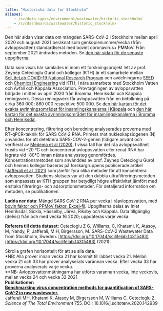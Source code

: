 ```yaml
---
title: "Historiska data för Stockholm"
aliases:
    - /sv/data_types/environment/wastewater/historic_stockholm/
    - /sv/dashboards/wastewater/historic_stockholm/
---
```


Den här sidan visar data om mängden SARS-CoV-2 i Stockholm mellan april 2020 och augusti 2021 beräknat som genkopienummer/vecka (från avloppsvatten) standardiserat med bovint coronavirus+ PMMoV.  Från september 2021 ändrades metoden. Se [den här sidan för de senaste uppgifterna](../).

Data som visas här samlades in inom ett forskningsprojekt lett av prof. Zeynep Cetecioglu Gurol och kollegor (KTH) är ett samarbete mellan [SciLifeLab COVID-19 National Research Program](https://www.scilifelab.se/covid-19) och avdelningarna [SEED](https://www.kth.se/en/seed) och [Chemical Engineering](https://www.kth.se/ket/chemical-engineering-1.784196) vid KTH, i nära samarbete med Stockholm Vatten och Avfall och Käppala Association. Provtagningen av avloppsvatten började i mitten av april 2020 från Bromma, Henriksdal och Käppala reningsverk. Dessa reningsverk får avloppsvatten från en befolkning på cirka 360 000; 860 000 respektive 500 000. Se [den här kartan för det exakta avrinningsområdet för insamlingskanalerna i Käppala](/wastewater/map_Kappala.pdf) och [den här kartan för det exakta avrinningsområdet för insamlingskanalerna i Bromma och Henriksdal](/wastewater/map_Bromma_Henriksdal.pdf).

Efter koncentrering, filtrering och beredning analyserades proverna med RT-qPCR-teknik för SARS CoV-2 RNA. Primers mot nukleokapsidgenen (N) användes för att detektera SARS-COV-2-genen (tidigare använt och verifierat av [Medema et al (2020)](https://doi.org/10.1016/j.scitotenv.2020.142939). I vissa fall har det råa avloppsvattnet frusits ​​vid –20 °C och koncentrerat avloppsvatten eller renat RNA har lagrats vid -80°C innan nästa analyssteg genomfördes. Koncentrationsmetoden som använddes av prof. Zeynep Cetecioglu Gurol och hennes kollegor baseras på forskargruppens publicerade artikel ([Jafferali et al, 2021](https://doi.org/10.1016/j.scitotenv.2020.142939)) som jämför fyra olika metoder för att koncentrera avloppsvatten.  Studiens slutsats var att den dubbla ultrafiltreringsmetoden som anpassats av KTH gruppen  har betydligt högre effektivitet jämfört med enstaka filtrerings- och adsorptionsmetoder. För detaljerad information om metoden, se publikationen.

**Ladda ner data:** [Mängd SARS CoV-2 RNA per vecka i råavloppsvatten, med bovin faktor och PPMoV faktor, Excel-fil](https://blobserver.dckube.scilifelab.se/blob/wastewater_data_Stockholm.xlsx). Uppgifterna delas av Inlet Henriksdal, Sickla, Hässelby, Järva, Riksby och Käppala. Data tillgänglig (delvis) från och med vecka 16 2020; uppdateras varje vecka.

**Referera till detta dataset:**
Cetecioglu Z G, Williams, C, Khatami, K, Atasoy, M, Nandy, P, Jafferali, M H, Birgersson, M. SARS-CoV-2 Wastewater Data from Stockholm, Sweden. [https://doi.org/10.17044/scilifelab.14315483](https://doi.org/10.17044/scilifelab.14315483) (2021).

<div class="d-lg-none alert alert-info">
  Skrolla grafen horisontellt för att se alla data.
</div>

<div class="plot_wrapper">
  <div class="table-responsive" id="stockholm_combined"></div>
</div>

<div class="small text-muted">*NB: Alla prover innan vecka 21 har kommit till labbet vecka 21. Mellan vecka 21 och 33 har prover analyserats varannan vecka. Efter vecka 33 har proverna analyserats varje vecka.</div>

<div class="small text-muted">**NB: Avloppsvattenmätningarna har utförts varannan vecka, inte veckovis, mellan vecka 24 och vecka 32 2021.</div>

<div class="row ml-0 mt-3"><b>Publikationer:</b></div><div class="row"><div class="col">
<b><a target="_blank" href="https://doi.org/10.1016/j.scitotenv.2020.142939">Benchmarking virus concentration methods for quantification of SARS-CoV-2 in raw wastewater.</a></b><br>
                    <span class="text-muted">Jafferali MH, Khatami K, Atasoy M, Birgersson M, Williams C, Cetecioglu Z.</span><br>
                    <i>Science of The Total Environment</i> 755. DOI: 10.1016/j.scitotenv.2020.142939

<script src="https://cdn.jsdelivr.net/npm/vega@5.12.1"></script>
<script src="https://cdn.jsdelivr.net/npm/vega-lite@5.1.0"></script>
<script src="https://cdn.jsdelivr.net/npm/vega-embed@6.8.0"></script>

<script src="https://datagraphics.dckube.scilifelab.se/graphic/956f9390690043b8ae5f62b90d22f84f.js?id=stockholm_combined"></script>
